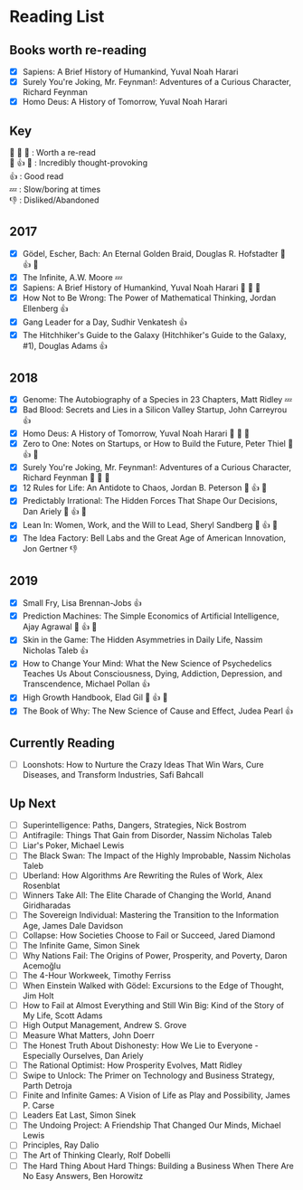 # Reading List
## Books worth re-reading
- [x] Sapiens: A Brief History of Humankind, Yuval Noah Harari
- [x] Surely You're Joking, Mr. Feynman!: Adventures of a Curious Character, Richard Feynman
- [x] Homo Deus: A History of Tomorrow, Yuval Noah Harari
## Key
 :clap: :clap: :clap:		: Worth a re-read  
 :thought_balloon: :+1: :thought_balloon:		: Incredibly thought-provoking  
 :+1:		: Good read  
 :zzz:		: Slow/boring at times  
 :-1:		: Disliked/Abandoned  


## 2017

- [x] Gödel, Escher, Bach: An Eternal Golden Braid, Douglas R. Hofstadter :thought_balloon: :+1: :thought_balloon:
- [x] The Infinite, A.W. Moore :zzz:
- [x] Sapiens: A Brief History of Humankind, Yuval Noah Harari :clap: :clap: :clap:
- [x] How Not to Be Wrong: The Power of Mathematical Thinking, Jordan Ellenberg :+1:
- [x] Gang Leader for a Day, Sudhir Venkatesh :+1:
- [x] The Hitchhiker's Guide to the Galaxy (Hitchhiker's Guide to the Galaxy, #1), Douglas Adams :+1:

## 2018

- [x] Genome: The Autobiography of a Species in 23 Chapters, Matt Ridley :zzz:
- [x] Bad Blood: Secrets and Lies in a Silicon Valley Startup, John Carreyrou :+1:
- [x] Homo Deus: A History of Tomorrow, Yuval Noah Harari :clap: :clap: :clap:
- [x] Zero to One: Notes on Startups, or How to Build the Future, Peter Thiel :thought_balloon: :+1: :thought_balloon:
- [x] Surely You're Joking, Mr. Feynman!: Adventures of a Curious Character, Richard Feynman :clap: :clap: :clap:
- [x] 12 Rules for Life: An Antidote to Chaos, Jordan B. Peterson :thought_balloon: :+1: :thought_balloon:
- [x] Predictably Irrational: The Hidden Forces That Shape Our Decisions, Dan Ariely :thought_balloon: :+1: :thought_balloon:
- [x] Lean In: Women, Work, and the Will to Lead, Sheryl Sandberg :thought_balloon: :+1: :thought_balloon:
- [x] The Idea Factory: Bell Labs and the Great Age of American Innovation, Jon Gertner :-1:

## 2019

- [x] Small Fry, Lisa Brennan-Jobs :+1:
- [x] Prediction Machines: The Simple Economics of Artificial Intelligence, Ajay Agrawal :thought_balloon: :+1: :thought_balloon:
- [x] Skin in the Game: The Hidden Asymmetries in Daily Life, Nassim Nicholas Taleb :+1:
- [x] How to Change Your Mind: What the New Science of Psychedelics Teaches Us About Consciousness, Dying, Addiction, Depression, and Transcendence, Michael Pollan :+1:
- [x] High Growth Handbook, Elad Gil :thought_balloon: :+1: :thought_balloon:
- [x] The Book of Why: The New Science of Cause and Effect, Judea Pearl :+1:

## Currently Reading

- [ ] Loonshots: How to Nurture the Crazy Ideas That Win Wars, Cure Diseases, and Transform Industries, Safi Bahcall

## Up Next

- [ ] Superintelligence: Paths, Dangers, Strategies, Nick Bostrom
- [ ] Antifragile: Things That Gain from Disorder, Nassim Nicholas Taleb
- [ ] Liar's Poker, Michael   Lewis
- [ ] The Black Swan: The Impact of the Highly Improbable, Nassim Nicholas Taleb
- [ ] Uberland: How Algorithms Are Rewriting the Rules of Work, Alex Rosenblat
- [ ] Winners Take All: The Elite Charade of Changing the World, Anand Giridharadas
- [ ] The Sovereign Individual: Mastering the Transition to the Information Age, James Dale Davidson
- [ ] Collapse: How Societies Choose to Fail or Succeed, Jared Diamond
- [ ] The Infinite Game, Simon Sinek
- [ ] Why Nations Fail: The Origins of Power, Prosperity, and Poverty, Daron Acemoğlu
- [ ] The 4-Hour Workweek, Timothy Ferriss
- [ ] When Einstein Walked with Gödel: Excursions to the Edge of Thought, Jim Holt
- [ ] How to Fail at Almost Everything and Still Win Big: Kind of the Story of My Life, Scott Adams
- [ ] High Output Management, Andrew S. Grove
- [ ] Measure What Matters, John Doerr
- [ ] The Honest Truth About Dishonesty: How We Lie to Everyone - Especially Ourselves, Dan Ariely
- [ ] The Rational Optimist: How Prosperity Evolves, Matt Ridley
- [ ] Swipe to Unlock: The Primer on Technology and Business Strategy, Parth Detroja
- [ ] Finite and Infinite Games: A Vision of Life as Play and Possibility, James P. Carse
- [ ] Leaders Eat Last, Simon Sinek
- [ ] The Undoing Project: A Friendship That Changed Our Minds, Michael   Lewis
- [ ] Principles, Ray Dalio
- [ ] The Art of Thinking Clearly, Rolf Dobelli
- [ ] The Hard Thing About Hard Things: Building a Business When There Are No Easy Answers, Ben Horowitz
